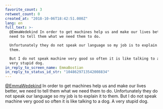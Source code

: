 ```yaml
---
favorite_count: 3
retweet_count: 0
created_at: "2018-10-06T18:42:51.000Z"
lang: en
full_text: >-
  @EmmaWedekind In order to get machines help us and make our lives better, we
  need to tell them what we need them to do.

  Unfortunately they do not speak our language so my job is to explain it to
  them.

  But I do not speak machine very good so often it is like talking to a dog. A
  very stupid dog.
in_reply_to_screen_name: EmmaBostian
in_reply_to_status_id_str: "1048629713542008834"
---
```


[@EmmaWedekind](https://twitter.com/EmmaWedekind) In order to get machines help
us and make our lives better, we need to tell them what we need them to do.
Unfortunately they do not speak our language so my job is to explain it to them.
But I do not speak machine very good so often it is like talking to a dog. A
very stupid dog.
